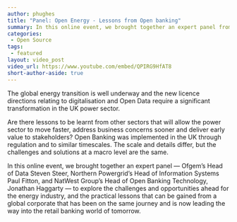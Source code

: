 ```yaml
---
author: phughes
title: "Panel: Open Energy - Lessons from Open banking"
summary: In this online event, we brought together an expert panel from Ofgem, Northren Powergrid and NatWest Group to explore the challenges and opportunities ahead for the energy industry, and the practical lessons that can be gained from a global corporate that has been on the same journey and is now leading the way into the retail banking world of tomorrow.
categories:
 - Open Source
tags:
 - featured
layout: video_post
video_url: https://www.youtube.com/embed/QPIRG9HfAT8
short-author-aside: true
---
```


The global energy transition is well underway and the new licence directions relating to digitalisation and Open Data require a significant transformation in the UK power sector.

Are there lessons to be learnt from other sectors that will allow the power sector to move faster, address business concerns sooner and deliver early value to stakeholders? Open Banking was implemented in the UK through regulation and to similar timescales. The scale and details differ, but the challenges and solutions at a macro level are the same.

In this online event, we brought together an expert panel — Ofgem’s Head of Data Steven Steer, Northern Powergrid’s Head of Information Systems Paul Fitton, and NatWest Group’s Head of Open Banking Technology, Jonathan Haggarty — to explore the challenges and opportunities ahead for the energy industry, and the practical lessons that can be gained from a global corporate that has been on the same journey and is now leading the way into the retail banking world of tomorrow.

